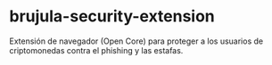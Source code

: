 # brujula-security-extension
Extensión de navegador (Open Core) para proteger a los usuarios de criptomonedas contra el phishing y las estafas.
